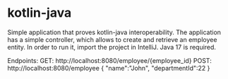 # kotlin-java
Simple application that proves kotlin-java interoperability. The application has a simple controller, which allows to create and retrieve an employee entity.
In order to run it, import the project in IntelliJ. Java 17 is required.

Endpoints:
GET: http://localhost:8080/employee/{employee_id}
POST: http://localhost:8080/employee
{
"name":"John",
"departmentId":22
}